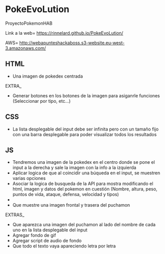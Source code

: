 # PokeEvoLution

ProyectoPokemonHAB

Link a la web= https://rinnelard.github.io/PokeEvoLution/

AWS= http://webapunteshackaboss.s3-website.eu-west-3.amazonaws.com/

## HTML

-   Una imagen de pokedex centrada

EXTRA\_

-   Generar botones en los botones de la imagen para asiganrle funciones (Seleccionar por tipo, etc...)

## CSS

-   La lista desplegable del input debe ser infinita pero con un tamaño fijo con una barra desplegable para poder visualizar todos los resultados

## JS

-   Tendremos una imagen de la pokedex en el centro donde se pone el input a la derecha y sale la imagen con la info a la izquierda
-   Aplicar logica de que al coincidir una búqueda en el input, se muestren varias opciones
-   Asociar la logica de busqueda de la API para mostra modificando el html, imagen y datos del pokemon en cuestión (Nombre, altura, peso, puntos de vida, ataque, defensa, velocidad y tipos)
-
-   Que muestre una imagen frontal y trasera del puchamon

EXTRAS\_

-   Que aparezca una imagen del puchamon al lado del nombre de cada uno en la lista desplegable del input
-   Agregar fondo de gif
-   Agregar script de audio de fondo
-   Que todo el texto vaya apareciendo letra por letra
